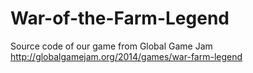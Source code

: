 War-of-the-Farm-Legend
======================

Source code of our game from Global Game Jam http://globalgamejam.org/2014/games/war-farm-legend
